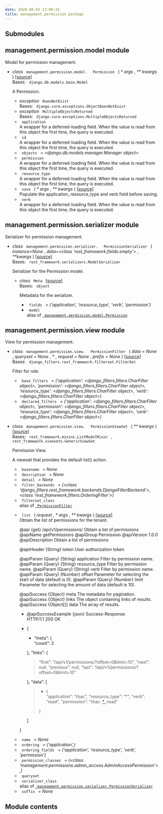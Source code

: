```yaml
---
date: 2020-08-03 13:09:33
title: management.permission package
---
```

<div id="management-permission-package" class="section">


<div id="submodules" class="section">

## Submodules

</div>

<div id="module-management.permission.model" class="section">

<span id="management-permission-model-module"> </span>

## management.permission.model module

Model for permission management.

  - *class* `  management.permission.model.  ` `  Permission  `
    <span class="sig-paren"> ( </span> *<span class="o"> \* </span>
    <span class="n"> args </span>* , *<span class="o"> \*\* </span>
    <span class="n"> kwargs </span>* <span class="sig-paren"> ) </span>
    [<span class="viewcode-link"> \[source\]
    </span>](../../_modules/management/permission/model/#Permission)  
    Bases: `  django.db.models.base.Model  `
    
    A Permission.
    
      - *exception* `  DoesNotExist  `  
        Bases: `  django.core.exceptions.ObjectDoesNotExist  `
    
    <!-- end list -->
    
      - *exception* `  MultipleObjectsReturned  `  
        Bases: `  django.core.exceptions.MultipleObjectsReturned  `
    
    <!-- end list -->
    
      - `  application  `  
        A wrapper for a deferred-loading field. When the value is read
        from this object the first time, the query is executed.
    
    <!-- end list -->
    
      - `  id  `  
        A wrapper for a deferred-loading field. When the value is read
        from this object the first time, the query is executed.
    
    <!-- end list -->
    
      - `  objects  ` *= \<django.db.models.manager.Manager object\>*
    
    <!-- end list -->
    
      - `  permission  `  
        A wrapper for a deferred-loading field. When the value is read
        from this object the first time, the query is executed.
    
    <!-- end list -->
    
      - `  resource_type  `  
        A wrapper for a deferred-loading field. When the value is read
        from this object the first time, the query is executed.
    
    <!-- end list -->
    
      - `  save  ` <span class="sig-paren"> ( </span> *<span class="o">
        \* </span> <span class="n"> args </span>* , *<span class="o">
        \*\* </span> <span class="n"> kwargs </span>*
        <span class="sig-paren"> ) </span> [<span class="viewcode-link">
        \[source\]
        </span>](../../_modules/management/permission/model/#Permission.save)  
        Populate the application, resource\_type and verb field before
        saving.
    
    <!-- end list -->
    
      - `  verb  `  
        A wrapper for a deferred-loading field. When the value is read
        from this object the first time, the query is executed.

</div>

<div id="module-management.permission.serializer" class="section">

<span id="management-permission-serializer-module"> </span>

## management.permission.serializer module

Serializer for permission management.

  - *class* `  management.permission.serializer.  ` ` 
    PermissionSerializer  ` <span class="sig-paren"> ( </span>
    *instance=None* , *data=\<class 'rest\_framework.fields.empty'\>* ,
    *\*\*kwargs* <span class="sig-paren"> ) </span>
    [<span class="viewcode-link"> \[source\]
    </span>](../../_modules/management/permission/serializer/#PermissionSerializer)  
    Bases: `  rest_framework.serializers.ModelSerializer  `
    
    Serializer for the Permission model.
    
      - *class* `  Meta  ` [<span class="viewcode-link"> \[source\]
        </span>](../../_modules/management/permission/serializer/#PermissionSerializer.Meta)  
        Bases: `  object  `
        
        Metadata for the serializer.
        
          - `  fields  ` *= ('application', 'resource\_type', 'verb',
            'permission')*
        
        <!-- end list -->
        
          - `  model  `  
            alias of [`  management.permission.model.Permission
             `](#management.permission.model.Permission "management.permission.model.Permission")

</div>

<div id="module-management.permission.view" class="section">

<span id="management-permission-view-module"> </span>

## management.permission.view module

View for permission management.

  - *class* `  management.permission.view.  ` `  PermissionFilter  `
    <span class="sig-paren"> ( </span> *<span class="n"> data </span>
    <span class="o"> = </span> <span class="default_value"> None
    </span>* , *<span class="n"> queryset </span> <span class="o"> =
    </span> <span class="default_value"> None </span>* ,
    *<span class="o"> \* </span>* , *<span class="n"> request </span>
    <span class="o"> = </span> <span class="default_value"> None
    </span>* , *<span class="n"> prefix </span> <span class="o"> =
    </span> <span class="default_value"> None </span>*
    <span class="sig-paren"> ) </span> [<span class="viewcode-link">
    \[source\]
    </span>](../../_modules/management/permission/view/#PermissionFilter)  
    Bases: `  django_filters.rest_framework.filterset.FilterSet  `
    
    Filter for role.
    
      - `  base_filters  ` *= {'application':
        \<django\_filters.filters.CharFilter object\>, 'permission':
        \<django\_filters.filters.CharFilter object\>, 'resource\_type':
        \<django\_filters.filters.CharFilter object\>, 'verb':
        \<django\_filters.filters.CharFilter object\>}*
    
    <!-- end list -->
    
      - `  declared_filters  ` *= {'application':
        \<django\_filters.filters.CharFilter object\>, 'permission':
        \<django\_filters.filters.CharFilter object\>, 'resource\_type':
        \<django\_filters.filters.CharFilter object\>, 'verb':
        \<django\_filters.filters.CharFilter object\>}*

<!-- end list -->

  - *class* `  management.permission.view.  ` `  PermissionViewSet  `
    <span class="sig-paren"> ( </span> *<span class="o"> \*\* </span>
    <span class="n"> kwargs </span>* <span class="sig-paren"> ) </span>
    [<span class="viewcode-link"> \[source\]
    </span>](../../_modules/management/permission/view/#PermissionViewSet)  
    Bases: `  rest_framework.mixins.ListModelMixin  ` , ` 
    rest_framework.viewsets.GenericViewSet  `
    
    Permission View.
    
    A viewset that provides the default list() action.
    
      - `  basename  ` *= None*
    
    <!-- end list -->
    
      - `  description  ` *= None*
    
    <!-- end list -->
    
      - `  detail  ` *= None*
    
    <!-- end list -->
    
      - `  filter_backends  ` *= (\<class
        'django\_filters.rest\_framework.backends.DjangoFilterBackend'\>,
        \<class 'rest\_framework.filters.OrderingFilter'\>)*
    
    <!-- end list -->
    
      - `  filterset_class  `  
        alias of [`  PermissionFilter
         `](#management.permission.view.PermissionFilter "management.permission.view.PermissionFilter")
    
    <!-- end list -->
    
      - `  list  ` <span class="sig-paren"> ( </span> *<span class="n">
        request </span>* , *<span class="o"> \* </span> <span class="n">
        args </span>* , *<span class="o"> \*\* </span> <span class="n">
        kwargs </span>* <span class="sig-paren"> ) </span>
        [<span class="viewcode-link"> \[source\]
        </span>](../../_modules/management/permission/view/#PermissionViewSet.list)  
        Obtain the list of permissions for the tenant.
        
        @api {get} /api/v1/permissions/ Obtain a list of permissions
        @apiName getPermissions @apiGroup Permission @apiVersion 1.0.0
        @apiDescription Obtain a list of permissions
        
        @apiHeader {String} token User authorization token
        
        @apiParam (Query) {String} application Filter by permission
        name. @apiParam (Query) {String} resource\_type Filter by
        permission name. @apiParam (Query) {String} verb Filter by
        permission name. @apiParam (Query) {Number} offset Parameter for
        selecting the start of data (default is 0). @apiParam (Query)
        {Number} limit Parameter for selecting the amount of data
        (default is 10).
        
        @apiSuccess {Object} meta The metadata for pagination.
        @apiSuccess {Object} links The object containing links of
        results. @apiSuccess {Object\[\]} data The array of results.
        
          - @apiSuccessExample {json} Success-Response:  
            HTTP/1.1 200 OK
        
        <!-- end list -->
        
          - {
            
              - “meta”: {  
                “count”: 2
            
            }, “links”: {
            
            > 
            > 
            > <div>
            > 
            > “first”: “/api/v1/permissions/?offset=0\&limit=10”,
            > “next”: null, “previous”: null, “last”:
            > “/api/v1/permissions/?offset=0\&limit=10”
            > 
            > </div>
            
            }, “data”: \[
            
            > 
            > 
            > <div>
            > 
            >   - {  
            >     “application”: “rbac”, “resource\_type”: “\*”, “verb”:
            >     “read”, “permission”: “rbac:
            >     [<span id="id2" class="problematic"> \* </span>](#id1)
            >     :read”
            > 
            > }
            > 
            > </div>
            
            \]
        
        }
    
    <!-- end list -->
    
      - `  name  ` *= None*
    
    <!-- end list -->
    
      - `  ordering  ` *= ('application',)*
    
    <!-- end list -->
    
      - `  ordering_fields  ` *= ('application', 'resource\_type',
        'verb', 'permission')*
    
    <!-- end list -->
    
      - `  permission_classes  ` *= (\<class
        'management.permissions.admin\_access.AdminAccessPermission'\>,)*
    
    <!-- end list -->
    
      - `  queryset  `
    
    <!-- end list -->
    
      - `  serializer_class  `  
        alias of [` 
        management.permission.serializer.PermissionSerializer
         `](#management.permission.serializer.PermissionSerializer "management.permission.serializer.PermissionSerializer")
    
    <!-- end list -->
    
      - `  suffix  ` *= None*

</div>

<div id="module-management.permission" class="section">

<span id="module-contents"> </span>

## Module contents

</div>

</div>